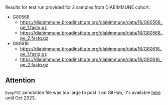 Results for test run provided for 2 samples from DIABIMMUNE cohort: 

- G80568
    - https://diabimmune.broadinstitute.org/diabimmune/data/16/G80568_pe_1.fastq.gz
    - https://diabimmune.broadinstitute.org/diabimmune/data/16/G80568_pe_2.fastq.gz
- G80616
    - https://diabimmune.broadinstitute.org/diabimmune/data/16/G80616_pe_1.fastq.gz
    - https://diabimmune.broadinstitute.org/diabimmune/data/16/G80616_pe_2.fastq.gz

## Attention 
`DeepFRI` annotation file was too large to post it on GitHub, it's available [here](https://ujchmura-my.sharepoint.com/:u:/g/personal/valentyn_bezshapkin_doctoral_uj_edu_pl/ESyT0DVJ98RGmS-_KQxzQoYBVCZoEKXzesILzpTQ4XwGVw?e=vSgmMk) until Oct 2023.
